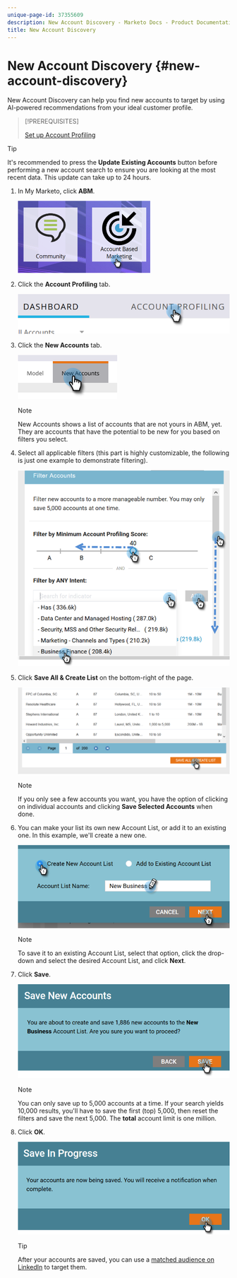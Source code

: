 ```yaml
---
unique-page-id: 37355609
description: New Account Discovery - Marketo Docs - Product Documentation
title: New Account Discovery
---
```


# New Account Discovery {#new-account-discovery}

New Account Discovery can help you find new accounts to target by using AI-powered recommendations from your ideal customer profile.

>[!PREREQUISITES]
>
>[Set up Account Profiling](/help/marketo/product-docs/account-based-marketing/account-profiling/setting-up-account-profiling.md)

>[!TIP]
>
>It's recommended to press the **Update Existing Accounts** button before performing a new account search to ensure you are looking at the most recent data. This update can take up to 24 hours.

1. In My Marketo, click **ABM**.

   ![](assets/one-1.png)

1. Click the **Account Profiling** tab.

   ![](assets/two-2.png)

1. Click the **New Accounts** tab.

   ![](assets/three-1.png)

   >[!NOTE]
   >
   >New Accounts shows a list of accounts that are not yours in ABM, yet. They are accounts that have the potential to be new for you based on filters you select.

1. Select all applicable filters (this part is highly customizable, the following is just one example to demonstrate filtering).

   ![](assets/four-1.png)

1. Click **Save All & Create List** on the bottom-right of the page.

   ![](assets/five-1.png)

   >[!NOTE]
   >
   >If you only see a few accounts you want, you have the option of clicking on individual accounts and clicking **Save Selected Accounts** when done.

1. You can make your list its own new Account List, or add it to an existing one. In this example, we'll create a new one.

   ![](assets/six-1.png)

   >[!NOTE]
   >
   >To save it to an existing Account List, select that option, click the drop-down and select the desired Account List, and click **Next**.

1. Click **Save**.

   ![](assets/seven-1.png)

   >[!NOTE]
   >
   >You can only save up to 5,000 accounts at a time. If your search yields 10,000 results, you'll have to save the first (top) 5,000, then reset the filters and save the next 5,000. The **total** account limit is one million.

1. Click **OK**.

   ![](assets/eight.png)

   >[!TIP]
   >
   >After your accounts are saved, you can use a [matched audience on LinkedIn](/help/marketo/product-docs/account-based-marketing/target/create-a-matched-audience-on-linkedin.md) to target them.
